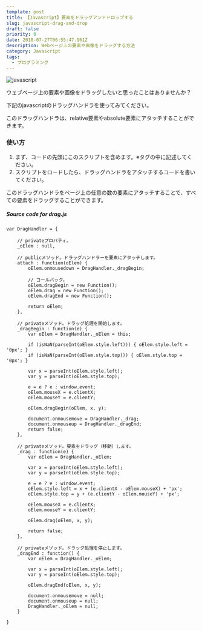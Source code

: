 ```yaml
---
template: post
title: 【Javascript】要素をドラッグアンドドロップする
slug: javascript-drag-and-drop
draft: false
priority: 0
date: 2018-07-27T06:55:47.961Z
description: Webページ上の要素や画像をドラッグする方法
category: Javascript
tags:
  - プログラミング
---
```

![javascript](/media/javascript.png "javascript")

ウェブページ上の要素や画像をドラッグしたいと思ったことはありませんか？

下記のjavascriptのドラッグハンドラを使ってみてください。

このドラッグハンドラは、relative要素やabsolute要素にアタッチすることができます。

### 使い方

1. まず、コードの先頭にこのスクリプトを含めます。※<head>タグの中に記述してください。
2. スクリプトをロードしたら、ドラッグハンドラをアタッチするコードを書いてください。

このドラッグハンドラをページ上の任意の数の要素にアタッチすることで、すべての要素をドラッグすることができます。

<!--StartFragment-->

##### Source code for drag.js

```
var DragHandler = {
 
	// privateプロパティ。
	_oElem : null,
 
	// publicメソッド。ドラッグハンドラーを要素にアタッチします。
	attach : function(oElem) {
		oElem.onmousedown = DragHandler._dragBegin;
 
		// コールバック。
		oElem.dragBegin = new Function();
		oElem.drag = new Function();
		oElem.dragEnd = new Function();
 
		return oElem;
	},
 
	// privateメソッド。ドラッグ処理を開始します。
	_dragBegin : function(e) {
		var oElem = DragHandler._oElem = this;
 
		if (isNaN(parseInt(oElem.style.left))) { oElem.style.left = '0px'; }
		if (isNaN(parseInt(oElem.style.top))) { oElem.style.top = '0px'; }
 
		var x = parseInt(oElem.style.left);
		var y = parseInt(oElem.style.top);
 
		e = e ? e : window.event;
		oElem.mouseX = e.clientX;
		oElem.mouseY = e.clientY;
 
		oElem.dragBegin(oElem, x, y);
 
		document.onmousemove = DragHandler._drag;
		document.onmouseup = DragHandler._dragEnd;
		return false;
	},

	// privateメソッド。要素をドラッグ（移動）します。
	_drag : function(e) {
		var oElem = DragHandler._oElem;
 
		var x = parseInt(oElem.style.left);
		var y = parseInt(oElem.style.top);
 
		e = e ? e : window.event;
		oElem.style.left = x + (e.clientX - oElem.mouseX) + 'px';
		oElem.style.top = y + (e.clientY - oElem.mouseY) + 'px';
 
		oElem.mouseX = e.clientX;
		oElem.mouseY = e.clientY;
 
		oElem.drag(oElem, x, y);
 
		return false;
	},

	// privateメソッド。ドラッグ処理を停止します。
	_dragEnd : function() {
		var oElem = DragHandler._oElem;
 
		var x = parseInt(oElem.style.left);
		var y = parseInt(oElem.style.top);
 
		oElem.dragEnd(oElem, x, y);
 
		document.onmousemove = null;
		document.onmouseup = null;
		DragHandler._oElem = null;
	}
 
}
```

<!--EndFragment-->